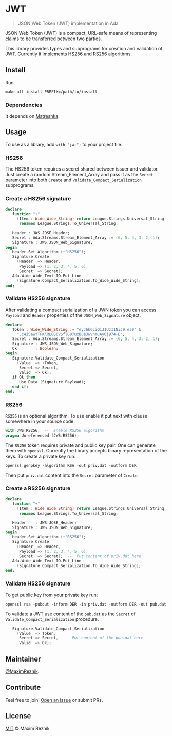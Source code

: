 # JWT

>  JSON Web Token (JWT) implementation in Ada

JSON Web Token (JWT) is a compact, URL-safe means of representing
claims to be transferred between two parties.

This library provides types and subprograms for creation and
validation of JWT. Currently it implements HS256 and RS256
algorithms.

## Install

Run
```
make all install PREFIX=/path/to/install
```

### Dependencies
It depends on [Matreshka](https://forge.ada-ru.org/matreshka).

## Usage

To use as a library, add `with "jwt";` to your project file.

### HS256
The HS256 token requires a secret shared between issuer and validator.
Just create a random Stream_Element_Array and pass it as the `Secret`
parameter into both `Create` and `Validate_Compact_Serialization`
subprograms.

### Create a HS256 signature

```ada
declare
   function "+"
     (Item : Wide_Wide_String) return League.Strings.Universal_String
      renames League.Strings.To_Universal_String;

   Header : JWS.JOSE_Header;
   Secret : Ada.Streams.Stream_Element_Array := (6, 5, 4, 3, 2, 1);
   Signature : JWS.JSON_Web_Signature;
begin
   Header.Set_Algorithm (+"HS256");
   Signature.Create
     (Header  => Header,
      Payload => (1, 2, 3, 4, 5, 6),
      Secret  => Secret);
   Ada.Wide_Wide_Text_IO.Put_Line
     (Signature.Compact_Serialization.To_Wide_Wide_String);
end;
```

### Validate HS256 signature

After validating a compact serialization of a JWN token
you can access `Payload` and `Header` properties of the
`JSON_Web_Signature` object.

```ada
declare
   Token : Wide_Wide_String := "eyJhbGciOiJIUzI1NiJ9.e30" &
     ".c4iSawYTPKKRLOS6VSflG07uxBue3wvnmuAy6j974-E";
   Secret : Ada.Streams.Stream_Element_Array := (6, 5, 4, 3, 2, 1);
   Signature : JWS.JSON_Web_Signature;
   Ok        : Boolean;
begin
   Signature.Validate_Compact_Serialization
     (Value  => +Token,
      Secret => Secret,
      Valid  => Ok);
   if Ok then
      Use_Data (Signature.Payload);
   end if;
end;
```
### RS256

`RS256` is an optional algorithm. To use enable it put next with clause
somewhere in your source code:

```ada
with JWS.RS256;  --  Enable RS256 algorithm
pragma Unreferenced (JWS.RS256);
```

The `RS256` token requires private and public key pair. One can generate
them with `openssl`. Currently the library accepts binary representation
of the keys. To create a private key run:

```
openssl genpkey -algorithm RSA -out priv.dat -outform DER
```

Then put `priv.dat` content into the `Secret` parameter of `Create`.

### Create a RS256 signature

```ada
declare
   function "+"
     (Item : Wide_Wide_String) return League.Strings.Universal_String
      renames League.Strings.To_Universal_String;

   Header    : JWS.JOSE_Header;
   Signature : JWS.JSON_Web_Signature;
begin
   Header.Set_Algorithm (+"RS256");
   Signature.Create
     (Header  => Header,
      Payload => (1, 2, 3, 4, 5, 6),
      Secret  => Secret);  --  Put content of priv.dat here
   Ada.Wide_Wide_Text_IO.Put_Line
     (Signature.Compact_Serialization.To_Wide_Wide_String);
end;
```

### Validate HS256 signature

To get public key from your private key run:
```
openssl rsa -pubout -inform DER -in priv.dat -outform DER -out pub.dat
```

To validate a JWT use content of the `pub.dat` as the `Secret`
of `Validate_Compact_Serialization` procedure.

```ada
   Signature.Validate_Compact_Serialization
     (Value  => Token,
      Secret => Secret,  --  Put content of the pub.dat here
      Valid  => Ok);
```

## Maintainer

[@MaximReznik](https://github.com/reznikmm).

## Contribute

Feel free to join!
[Open an issue](https://github.com/reznikmm/jwt/issues/new) or submit PRs.

## License

[MIT](LICENSE) © Maxim Reznik
